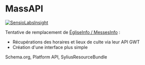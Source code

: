 MassAPI
==========================

[![SensioLabsInsight](https://insight.sensiolabs.com/projects/6cc20e1e-be9a-44ff-b443-4f38488dc395/big.png)](https://insight.sensiolabs.com/projects/6cc20e1e-be9a-44ff-b443-4f38488dc395)

Tentative de remplacement de [ÉgliseInfo / MessesInfo](http://egliseinfo.catholique.fr) :

- Récupérations des horaires et lieux de culte via leur API GWT
- Création d'une interface plus simple

Schema.org, Platform API, SyliusResourceBundle
